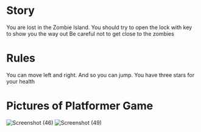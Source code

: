 # Story
You are lost in the Zombie Island. 
You should try to open the lock with key to show you the way out
Be careful not to get close to the zombies

# Rules
You can move left and right. And so you can jump.
You have three stars for your health

# Pictures of Platformer Game
![Screenshot (46)](https://user-images.githubusercontent.com/79134287/134115165-8160489b-6575-494b-81f5-9cdf53b6cc99.png)
![Screenshot (49)](https://user-images.githubusercontent.com/79134287/134115184-22cb75e9-acbb-4c7d-ae19-f20880d44e11.png)
